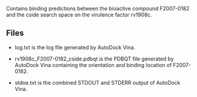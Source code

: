 Contains binding predictions between the bioactive compound F2007-0182 and the cside search space on the virulence factor rv1908c.

## Files

- log.txt is the log file generated by AutoDock Vina.

- rv1908c_F2007-0182_cside.pdbqt is the PDBQT file generated by AutoDock Vina containing the orientation and binding location of F2007-0182.

- stdoe.txt is the combined STDOUT and STDERR output of AutoDock Vina.

